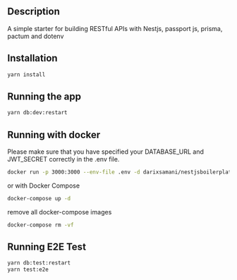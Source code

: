 ## Description

 A simple starter for building RESTful APIs with Nestjs, passport js, prisma, pactum and dotenv
## Installation

```bash
yarn install
```

## Running the app

```bash
yarn db:dev:restart
```

## Running with docker

Please make sure that you have specified your DATABASE_URL and JWT_SECRET correctly in the .env file.
```bash
docker run -p 3000:3000 --env-file .env -d darixsamani/nestjsboilerplate
```

or with Docker Compose

```bash
docker-compose up -d

```

remove all docker-compose images

```bash
docker-compose rm -vf
```
 

## Running E2E Test

```bash
yarn db:test:restart
yarn test:e2e
```

